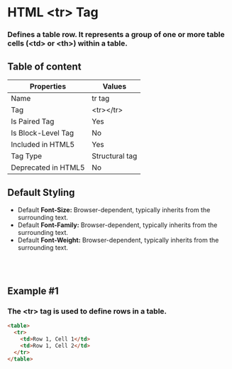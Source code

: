 # HTML &lt;tr&gt; Tag

### Defines a table row. It represents a group of one or more table cells (&lt;td&gt; or &lt;th&gt;) within a table.



## Table of content


| Properties            | Values                                                               |
|---------------------|----------------------------------------------------------------------|
| Name                | tr tag                                                |
| Tag                 | &lt;tr&gt;&lt;/tr&gt;                                            |
| Is Paired Tag       | Yes                                                  |
| Is Block-Level Tag  | No                                |
| Included in HTML5   | Yes     |
| Tag Type            | Structural tag     |
| Deprecated in HTML5 | No     |


## Default Styling


-	Default **Font-Size:** Browser-dependent, typically inherits from the surrounding text.
-	Default **Font-Family:** Browser-dependent, typically inherits from the surrounding text.
-	Default **Font-Weight:** Browser-dependent, typically inherits from the surrounding text.


<br>
<br>

## Example #1
### The &lt;tr&gt; tag is used to define rows in a table.
```html
<table>
  <tr>
    <td>Row 1, Cell 1</td>
    <td>Row 1, Cell 2</td>
  </tr>
</table>
``` 
<br>
<br>

